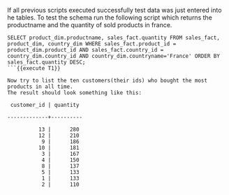 If all previous scripts executed successfully test data was just entered into he tables.
To test the schema run the following script which returns the productname and the quantity of sold products in france.
```
SELECT product_dim.productname, sales_fact.quantity FROM sales_fact, product_dim, country_dim WHERE sales_fact.product_id = product_dim.product_id AND sales_fact.country_id = country_dim.country_id AND country_dim.countryname='France' ORDER BY sales_fact.quantity DESC;
```{{execute T1}}

Now try to list the ten customers(their ids) who bought the most products in all time.
The result should look something like this:

 customer_id | quantity 

-------------+----------

          13 |      280
          12 |      210
           9 |      186
          10 |      181
           3 |      167
           4 |      150
           8 |      137
           5 |      133
           1 |      133
           2 |      110